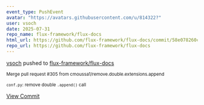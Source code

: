 ```yaml
---
event_type: PushEvent
avatar: "https://avatars.githubusercontent.com/u/814322?"
user: vsoch
date: 2025-07-31
repo_name: flux-framework/flux-docs
html_url: https://github.com/flux-framework/flux-docs/commit/58e078260c5d89bad4826295ffbd705b3893013e
repo_url: https://github.com/flux-framework/flux-docs
---
```


<a href='https://github.com/vsoch' target='_blank'>vsoch</a> pushed to <a href='https://github.com/flux-framework/flux-docs' target='_blank'>flux-framework/flux-docs</a>

<small>Merge pull request #305 from cmoussa1/remove.double.extensions.append

`conf.py`: remove double `.append()` call</small>

<a href='https://github.com/flux-framework/flux-docs/commit/58e078260c5d89bad4826295ffbd705b3893013e' target='_blank'>View Commit</a>